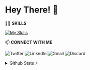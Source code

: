   # Hey There! 👋

  🧑‍💻 **SKILLS**
  
  [![My Skills](https://skillicons.dev/icons?i=java,html,css,js,bootstrap,jquery,mongodb,express,react,nodejs,git,github&perline=6)](https://skillicons.dev)
  
  📫 **CONNECT WITH ME** 

  ![Twitter](https://img.shields.io/badge/Twitter-%231DA1F2.svg?style=for-the-badge&logo=Twitter&logoColor=white)
  ![LinkedIn](https://img.shields.io/badge/linkedin-%230077B5.svg?style=for-the-badge&logo=linkedin&logoColor=white)
  ![Gmail](https://img.shields.io/badge/Gmail-D14836?style=for-the-badge&logo=gmail&logoColor=white)
  ![Discord](https://img.shields.io/badge/%3CServer%3E-%237289DA.svg?style=for-the-badge&logo=discord&logoColor=white)
<!---
sourabhBisht27/sourabhBisht27 is a ✨ special ✨ repository because its `README.md` (this file) appears on your GitHub profile.
You can click the Preview link to take a look at your changes.
--->

<details>
  <summary>Github Stats ⚡</summary>
  
  <a href="#">![Github stats](https://github-readme-stats.vercel.app/api?username=sourabhBisht27&theme=radical&count_private=true&hide_border=true&line_height=20)</a>
  </br>
  <a href="#">![Top Langs](https://github-readme-stats.vercel.app/api/top-langs/?username=sourabhBisht27&layout=compact&theme=radical&count_private=true&hide_border=true)</a>
</details>
